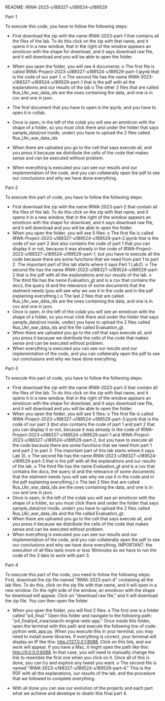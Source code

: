 
README: IRWA-2023-u188327-u189524-u189529

Part-1

To execute this code, you have to follow the following steps:
-	First download the zip with the name IRWA-2023-part-1 that contains all the files of the lab. To do this click on the zip with that name, and it opens it in a new window, that in the right of the window appears an emoticon with the shape for download, and it says download raw file, and it will download and you will be able to open the folder.
-	When you open the folder, you will see 4 documents: 
    o	The first file is called IRWA-Project-2023-u188327-u189524-u189529-part-1.ipynb that is the code of our part 1.
    o	The second file has the name IRWA-2023-u188327-u189524-u189529-part-1 that is the pdf with all the explanations and our results of the lab
    o	The other 2 files that are called Rus_Ukr_war_data_ids are the ones containing the data, and one is in csv and one in json.
    
-	The first document that you have to open is the ipynb, and you have to open it in collab.
-	Once is open, in the left of the colab you will see an emoticon with the shape of a folder, so you must click there and under the folder that says sample_data(not inside, under) you have to upload the 2 files called Rus_Ukr_war_data_ids
-	When there are uploated you go to the cell that says execute all, and you press it because we distribute the cells of the code that makes sense and can be executed without problem.
-	When everything is executed you can see our results and our implementation of the code, and you can collaterally open the pdf to see our conclusions and why we have done everything.


Part-2

To execute this part of code, you have to follow the follwoing steps:
-  First download the zip with the name IRWA-2023-part-2 that contain all the files of the lab. To do this click on the zip with that name, and it opens it in a new window, that in the right of the window appears an emoticon with the shape for download, and it says download raw file, and it will download and you will be able to open the folder.
- When you open the folder, you will see 5 files:
    o   The first file is called IRWA-Project-2023-u188327-u189524-u189529-part-2.ipynb that is the code of our part 2 (but also contains the code of part 1 that you can display it or not, because it was already in the code of IRWA-Project-2023-u188327-u189524-u189529-part-1, but you have to execute all the code because there are some functions that we need from part 1 to part 2. The important part of this lab starts where it says Part 1 Lab2).
    o	The second file has the name IRWA-2023-u188327-u189524-u189529-part-2 that is the pdf with all the explanations and our results of the lab.
    o   The third file has the name Evaluation_gt and is a csv that contains the docs, the query id and the relevance of some documents that the statment needs (you will see why we use it in the code and in the pdf explaining everything.)
    o	The last 2 files that are called Rus_Ukr_war_data_ids are the ones containing the data, and one is in csv and one in json.
- Once is open, in the left of the colab you will see an emoticon with the shape of a folder, so you must click there and under the folder that says sample_data(not inside, under) you have to upload the 2 files called Rus_Ukr_war_data_ids and the file called Evaluation_gt.
-	When there are uploated you go to the cell that says execute all, and you press it because we distribute the cells of the code that makes sense and can be executed without problem.
-	When everything is executed you can see our results and our implementation of the code, and you can collaterally open the pdf to see our conclusions and why we have done everything.

Part-3

To execute this part of code, you have to follow the follwoing steps:
-  First download the zip with the name IRWA-2023-part-3 that contain all the files of the lab. To do this click on the zip with that name, and it opens it in a new window, that in the right of the window appears an emoticon with the shape for download, and it says download raw file, and it will download and you will be able to open the folder.
- When you open the folder, you will see 5 files:
    o   The first file is called IRWA-Project-2023-u188327-u189524-u189529-part-3.ipynb that is the code of our part 3 (but also contains the code of part 1 and part 2 that you can display it or not, because it was already in the code of IRWA-Project-2023-u188327-u189524-u189529-part-1 and IRWA-Project-2023-u188327-u189524-u189529-part-2, but you have to execute all the code because there are some functions that we need from part 1 and part 2 to part 3. The important part of this lab starts where it says Lab 3).
    o	The second file has the name IRWA-2023-u188327-u189524-u189529-part-3 that is the pdf with all the explanations and our results of the lab.
    o   The third file has the name Evaluation_gt and is a csv that contains the docs, the query id and the relevance of some documents that the statment needs (you will see why we use it in the code and in the pdf explaining everything.)
    o	The last 2 files that are called Rus_Ukr_war_data_ids are the ones containing the data, and one is in csv and one in json.
- Once is open, in the left of the colab you will see an emoticon with the shape of a folder, so you must click there and under the folder that says sample_data(not inside, under) you have to upload the 2 files called Rus_Ukr_war_data_ids and the file called Evaluation_gt.
-	When there are uploated you go to the cell that says execute all, and you press it because we distribute the cells of the code that makes sense and can be executed without problem.
-	When everything is executed you can see our results and our implementation of the code, and you can collaterally open the pdf to see our conclusions and why we have done everything.
IMPORTANT: the execution of all files lasts more or less 18minutes as we have to run the code of the 3 labs to work with part 3.

Part-4

To execute this part of the code, you need to follow the following steps:
First, download the zip file named "IRWA-2023-part-4" containing all the lab files. To do this, click on the zip file with that name, and it will open in a new window. On the right side of the window, an emoticon with the shape for download will appear. Click on "download raw file," and it will download the zip file. You can then open the folder.
- When you open the folder, you will find 2 files:
    o   The first one is a folder called "p4_final." Open this folder and navigate to the following path: "p4_final/p4_irwa/search-engine-web-app." Once inside this folder, open the terminal with this path and execute the following line of code: python web_app.py. When you execute this in your terminal, you may need to install some libraries. If everything is correct, your terminal will display an IP like this: http://127.0.0.1:8088. Click on this link, and our work will appear. If you have a Mac, it might open the path like this: http://0.0.0.0:8088. In that case, you will need to manually change the link to resemble the first one when you click on it. Once all of this is done, you can try and explore any tweet you want.
    o	The second file is named "IRWA-2023-u188327-u189524-u189529-part-4." This is the PDF with all the explanations, our results of the lab, and the procedure that we followed to complete everything.

- With all done you can see our evolution of the projects and each part what we achieve and develope to obatin this final part 4.

    




